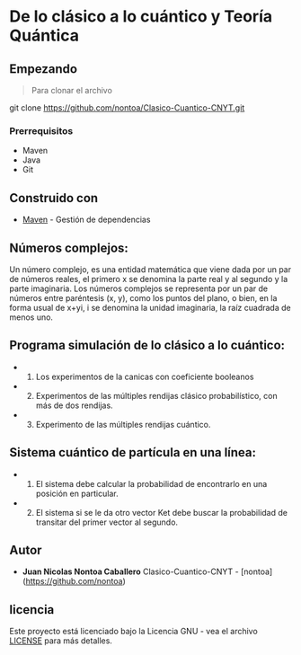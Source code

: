 # De lo clásico a lo cuántico y Teoría Quántica


## Empezando

>Para clonar el archivo 

git clone https://github.com/nontoa/Clasico-Cuantico-CNYT.git
>
### Prerrequisitos
* Maven
* Java
* Git


## Construido con

* [Maven](https://maven.apache.org/) - Gestión de dependencias


## Números complejos:

Un número complejo, es una entidad matemática que viene dada por un par de números reales, el primero x se denomina la parte real y al segundo y la parte imaginaria. Los números complejos se representa por un par de números entre paréntesis (x, y), como los puntos del plano, o bien, en la forma usual de x+yi, i se denomina la unidad imaginaria, la raíz cuadrada de menos uno.

## Programa simulación de lo clásico a lo cuántico:

* 1. Los experimentos de la canicas con coeficiente booleanos
* 2. Experimentos de las múltiples rendijas clásico probabilístico, con más de dos rendijas.
* 3. Experimento de las múltiples rendijas cuántico.

## Sistema cuántico de partícula en una línea:

* 1. El sistema debe calcular la probabilidad de encontrarlo en una posición en particular.

* 2. El sistema si se le da otro vector Ket debe buscar la probabilidad de transitar del primer vector al segundo.

## Autor


* **Juan Nicolas Nontoa Caballero**  Clasico-Cuantico-CNYT - [nontoa] (https://github.com/nontoa)

## licencia

Este proyecto está licenciado bajo la Licencia GNU - vea el archivo [LICENSE](LICENSE) para más detalles.
